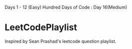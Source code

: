 Days 1 - 12 (Easy)
Hundred Days of Code : Day 16(Medium)
# LeetCodePlaylist
Inspired by Sean Prashad's leetcode question playlist.
